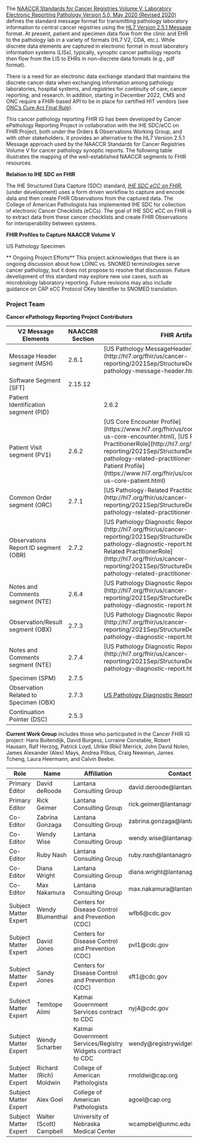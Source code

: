 The [NAACCR Standards for Cancer Registries Volume V, Laboratory Electronic Reporting Pathology Version 5.0, May 2020 (Revised 2020)](https://www.naaccr.org/wp-content/uploads/2020/05/NAACCR-Vol-V_20200526.pdf) defines the standard message format for transmitting pathology laboratory information to central cancer registries using the [HL7 Version 2.5.1 Message](http://www.hl7.org/implement/standards/product_brief.cfm?product_id=144) format. At present, patient and specimen data flow from the clinic and EHR to the pathology lab in a variety of formats (HL7 V2, CDA, etc.). While discrete data elements are captured in electronic format in most laboratory information systems (LISs), typically, synoptic cancer pathology reports then flow from the LIS to EHRs in non-discrete data formats (e.g., pdf format). 

There is a need for an electronic data exchange standard that maintains the discrete cancer data when exchanging information among pathology laboratories, hospital systems, and registries for continuity of care, cancer reporting, and research. In addition, starting in December 2022, CMS and ONC require a FHIR-based API to be in place for certified HIT vendors (see [ONC’s Cure Act Final Rule](https://www.healthit.gov/curesrule/download)). 

This cancer pathology reporting FHIR IG has been developed by Cancer ePathology Reporting Project in collaboration with the IHE SDC/eCC on FHIR Project, both under the Orders & Observations Working Group, and with other stakeholders. It provides an alternative to the HL7 Version 2.5.1 Message approach used by the NAACCR Standards for Cancer Registries Volume V for cancer pathology synoptic reports. The following table illustrates the mapping of the well-established NAACCR segments to FHIR resources.

**Relation to IHE SDC on FHIR**

The IHE Structured Data Capture (SDC) standard, [*IHE SDC eCC on FHIR*](https://build.fhir.org/ig/HL7/ihe-sdc-ecc-on-fhir/branches/master/index.html), (under development) uses a form driven workflow to capture and encode data and then create FHIR Observations from the captured data. The College of American Pathologists has implemented IHE SDC for collection of electronic Cancer Checklists (eCCs). The goal of IHE SDC eCC on FHIR is to extract data from these cancer checklists and create FHIR Observations for interoperability between systems.


**FHIR Profiles to Capture NAACCR Volume V**

<div class="tg-wrap">
<table class="table table-bordered table-hover table-condensed">

<thead>
<tr>
<th>V2 Message Elements</th>
<th>NAACCRR Section</th>
<th>FHIR Artifact </th>
</thead>
<tbody>
<tr>
<td>Message Header segment (MSH) </td>
<td>2.6.1</td> 
<td>[US Pathology MessageHeader](http://hl7.org/fhir/us/cancer-reporting/2021Sep/StructureDefinition-us-pathology-message-header.html)</td>
</tr>
<tr>
<td>Software Segment [SFT]</td> 
<td>2.15.12</td>
<td></td>
</tr>
<tr>
<td>Patient Identification segment (PID)<td>
<td>2.6.2 </td>
<td>[US Core Patient Profile](http://hl7.org/fhir/us/core/StructureDefinition-us-core-patient.html)</td>
</tr>
<tr>
<td>Patient Visit segment (PV1)</td>
<td>2.6.2 </td>
<td>[US Core Encounter Profile](https://www.hl7.org/fhir/us/core/StructureDefinition-us-core-encounter.html), [US Pathology-Related PractitionerRole](http://hl7.org/fhir/us/cancer-reporting/2021Sep/StructureDefinition-us-pathology-related-practitioner-role.html), [US Core Patient Profile](https://www.hl7.org/fhir/us/core/StructureDefinition-us-core-patient.html)</td>
</tr>
<tr>
<td>Common Order segment (ORC)</td> 
<td>2.7.1</td>
<td>[US Pathology-Related PractitionerRole](http://hl7.org/fhir/us/cancer-reporting/2021Sep/StructureDefinition-us-pathology-related-practitioner-role.html)</td>
</tr>
<tr>
<td>Observations Report ID segment (OBR)</td>
<td>2.7.2</td>
<td>[US Pathology Diagnostic Report](http://hl7.org/fhir/us/cancer-reporting/2021Sep/StructureDefinition-us-pathology-diagnostic-report.html), [US Pathology-Related PractitionerRole](http://hl7.org/fhir/us/cancer-reporting/2021Sep/StructureDefinition-us-pathology-related-practitioner-role.html)</td>
</tr>
<tr>
<td>Notes and Comments segment (NTE)</td>
<td>2.6.4 </td>
<td>[US Pathology Diagnostic Report] (http://hl7.org/fhir/us/cancer-reporting/2021Sep/StructureDefinition-us-pathology-diagnostic-report.html)</td>
</tr>
<tr>
<td>Observation/Result segment (OBX)</td>
<td>2.7.3</td>
<td>[US Pathology Diagnostic Report (results)](http://hl7.org/fhir/us/cancer-reporting/2021Sep/StructureDefinition-us-pathology-diagnostic-report.html)</td>
</tr>
<tr>
<td>Notes and Comments segment (NTE)</td> 
<td>2.7.4</td>
<td>[US Pathology Diagnostic Report] (http://hl7.org/fhir/us/cancer-reporting/2021Sep/StructureDefinition-us-pathology-diagnostic-report.html)</td>
</tr>
<tr>
<td>Specimen (SPM)</td>
<td>2.7.5</td> US Pathology Specimen</td>
<td></td>
</tr>
<tr>
<td>Observation Related to Specimen (OBX)</td>
<td>2.7.3</td> 
<td><a href="ttp://hl7.org/fhir/us/cancer-reporting/2021Sep/StructureDefinition-us-pathology-diagnostic-report.html">US Pathology Diagnostic Report</a></td>
</tr>
<tr>
<td>Continuation Pointer (DSC)</td> 
<td>2.5.3</td>
<td></td>
</tr> 
</tbody>


** Ongoing Project Efforts**
This project acknowledges that there is an ongoing discussion about how LOINC vs. SNOMED terminologies serve cancer pathology, but it does not propose to resolve that discussion. Future development of this standard may explore new use cases, such as microbiology laboratory reporting. Future revisions may also include guidance on CAP eCC Protocol CKey Identifier to SNOMED translation.  


### Project Team
**Cancer ePathology Reporting Project Contributors**

<div class="tg-wrap">
<table class="table table-bordered table-hover table-condensed">

<thead>
<tr>
<th> Role </th> 
<th> Name </th> 
<th> Affiliation </th> 
<th>Contact </th>
</tr>
</thead>
<tbody>
<tr>
<td> Primary Editor </td> 
<td>David deRoode </td> 
<td>Lantana Consulting Group</td> 
<td>david.deroode@lantanagroup.com</td>
</tr>
<tr>
<td>Primary Editor</td>
<td>Rick Geimer</td>
<td>Lantana Consulting Group</td>
<td>rick.geimer@lantanagroup.com</td>
</tr>
<tr>
<td>Co-Editor</td> 
<td>Zabrina Gonzaga</td> 
<td>Lantana Consulting Group</td> 
<td>zabrina.gonzaga@lantanagroup.com</td>


</tr>
<tr>
<td> Co-Editor</td>
<td>Wendy Wise </td> 
<td>Lantana Consulting Group</td> 
<td>wendy.wise@lantanagroup.com</td>
</tr>
<tr>
<td> Co-Editor </td>
<td>Ruby Nash </td>
<td>Lantana Consulting Group </td> 
<td>ruby.nash@lantanagroup.com</td>
</tr>
<tr>
<td> Co-Editor </td> 
<td>Diana Wright</td> 
<td>Lantana Consulting Group</td> 
<td>diana.wright@lantanagroup.com
</tr>
<tr>
<td> Co-Editor</td> 
<td>Max Nakamura</td> 
<td>Lantana Consulting Group</td> 
<td>max.nakamura@lantanagroup.com</td>
</tr>
<tr>
<td> Subject Matter Expert</td> 
<td>Wendy Blumenthal</td> 
<td>Centers for Disease Control and Prevention (CDC)</td> 
<td>wfb6@cdc.gov</td>
</tr>
<tr>
<td> Subject Matter Expert</td> 
<td>David Jones</td> 
<td>Centers for Disease Control and Prevention (CDC)</td>
<td>pvl1@cdc.gov</td>
</tr>
<tr>
<td> Subject Matter Expert</td> 
<td>Sandy Jones</td> 
<td>Centers for Disease Control and Prevention (CDC)</td> 
<td>sft1@cdc.gov</td>
</tr>
<tr>
<td> Subject Matter Expert</td> 
<td>Temitope Alimi</td> 
<td>Katmai Government Services contract to CDC</td> 
<td>nyj4@cdc.gov</td>
</tr>
<tr>
<td> Subject Matter Expert</td> 
<td>Wendy Scharber</td> 
<td>Katmai Government Services/Registry Widgets contract to CDC</td> 
<td>wendy@registrywidgets.com</td>
</tr>
<tr>
<td> Subject Matter Expert</td> 
<td>Richard (Rich) Moldwin</td> 
<td>College of American Pathologists</td>
<td>rmoldwi@cap.org</td>
</tr>
<tr>
<td> Subject Matter Expert</td> 
<td>Alex Goel</td> 
<td>College of American Pathologists</td> 
<td>agoel@cap.org</td>
</tr>
<tr>
<td> Subject Matter Expert</td> 
<td>Walter (Scott) Campbell</td> 
<td>University of Nebraska Medical Center</td> 
<td>wcampbel@unmc.edu</td>
</tr>
<tr>

**Current Work Group** includes those who participated in the Cancer FHIR IG project: Hans Buitendijk, David Burgess, Lorraine Constable, Robert Hausam, Ralf Herzog, Patrick Loyd, Ulrike (Riki) Merrick, John David Nolen, James Alexander (Alex) Mays, Andrea Pitkus, Craig Newman, James Tcheng, Laura Heermann, and Calvin Beebe.